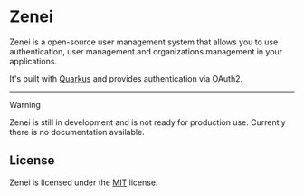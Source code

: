 # Zenei

Zenei is a open-source user management system that allows you to use authentication, user management and organizations management
in your applications.

It's built with [Quarkus](https://quarkus.io) and provides authentication via OAuth2.

<hr />

> [!Warning]
> Zenei is still in development and is not ready for production use. Currently there is no documentation available.

## License

Zenei is licensed under the [MIT](LICENSE) license.